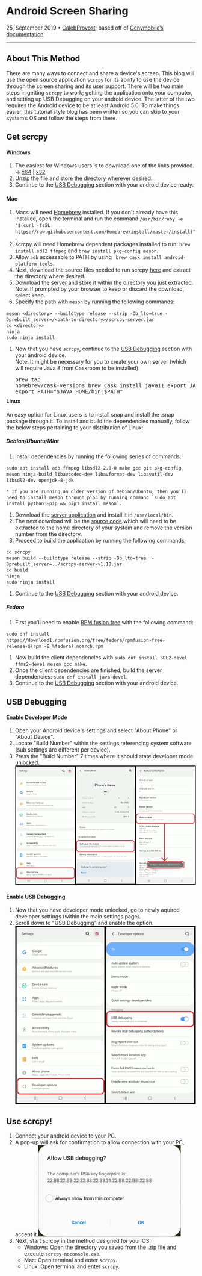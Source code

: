 # Android Screen Sharing

25, September 2019 • [CalebProvost](https://github.com/CalebProvost); based off of [Genymobile’s documentation](https://github.com/Genymobile/scrcpy)

---

## About This Method
There are many ways to connect and share a device's screen. This blog will use the open source application `scrcpy` for its ability to use the device through the screen sharing and its user support. There will be two main steps in getting `scrcpy` to work; getting the application onto your computer, and setting up USB Debugging on your android device. The latter of the two requires the Android device to be at least Android 5.0.
To make things easier, this tutorial style blog has been written so you can skip to your system’s OS and follow the steps from there.

## Get scrcpy
#### Windows
1. The easiest for Windows users is to download one of the links provided. &#8594; [x64](https://github.com/Genymobile/scrcpy/releases/download/v1.10/scrcpy-win64-v1.10.zip) | [x32](https://github.com/Genymobile/scrcpy/releases/download/v1.10/scrcpy-win32-v1.10.zip)
1. Unzip the file and store the directory wherever desired.
1. Continue to the [USB Debugging](20190925-mobilescreenshare.md#USB_Debugging) section with your android device ready.

#### Mac
1. Macs will need [Homebrew](https://brew.sh/) installed. If you don't already have this installed, open the terminal and run the command `/usr/bin/ruby -e "$(curl -fsSL https://raw.githubusercontent.com/Homebrew/install/master/install)"`.
1. scrcpy will need Homebrew dependent packages installed to run: `brew install sdl2 ffmpeg` and `brew install pkg-config meson`.
1. Allow `adb` accessable to PATH by using ` brew cask install android-platform-tools`.
1. Next, download the source files needed to run scrcpy [here](https://github.com/Genymobile/scrcpy/archive/master.zip) and extract the directory where desired.
1. Download the [server](https://github.com/Genymobile/scrcpy/releases/download/v1.10/scrcpy-server-v1.10.jar) and store it within the directory you just extracted. <div class="alert alert-info">Note: If prompted by your browser to keep or discard the download, select keep.<div>
1. Specify the path with `meson` by running the following commands: 
``` 
meson <directory> --buildtype release --strip -Db_lto=true -Dprebuilt_server=/<path-to-directory>/scrcpy-server.jar
cd <directory>
ninja
sudo ninja install
```
1. Now that you have `scrcpy`, continue to the [USB Debugging](20190925-mobilescreenshare.md#USB_Debugging) section with your android device.<div class="alert alert-info">Note: It might be necessary for you to create your own server (which will require Java 8 from Caskroom to be installed):<pre class="md-text" style="margin-bottom: -10px;">brew tap homebrew/cask-versions
brew cask install java11
export JAVA_HOME="$(/usr/libexec/java_home --version 1.11)"
export PATH="$JAVA_HOME/bin:$PATH"</pre></div>


#### Linux
An easy option for Linux users is to install snap and install the .snap package through it.
To install and build the dependencies manually, follow the below steps pertaining to your distribution of Linux:

##### Debian/Ubuntu/Mint
1. Install dependencies by running the following series of commands: 
```
sudo apt install adb ffmpeg libsdl2-2.0-0 make gcc git pkg-config meson ninja-build libavcodec-dev libavformat-dev libavutil-dev libsdl2-dev openjdk-8-jdk
```
    * If you are running an older version of Debian/Ubuntu, then you’ll need to install meson through pip3 by running command `sudo apt install python3-pip && pip3 install meson`.
1. Download the [server application](https://github.com/Genymobile/scrcpy/releases/download/v1.10/scrcpy-server-v1.10.jar) and install it in `/usr/local/bin`.
1. The next download will be the [source code](https://github.com/Genymobile/scrcpy/archive/v1.10.tar.gz) which will need to be extracted to the home directory of your system and remove the version number from the directory.
1. Proceed to build the application by running the following commands:
```
cd scrcpy
meson build --buildtype release --strip -Db_lto=true  -Dprebuilt_server=../scrcpy-server-v1.10.jar
cd build
ninja
sudo ninja install
```
1. Continue to the [USB Debugging](20190925-mobilescreenshare.md#USB_Debugging) section with your android device.

##### Fedora
1. First you’ll need to enable [RPM fusion free](https://rpmfusion.org/) with the following command: 
```
sudo dnf install https://download1.rpmfusion.org/free/fedora/rpmfusion-free-release-$(rpm -E %fedora).noarch.rpm
```
1. Now build the client dependencies with `sudo dnf install SDL2-devel ffms2-devel meson gcc make`.
1. Once the client dependencies are finished, build the server dependencies: `sudo dnf install java-devel`.
1. Continue to the [USB Debugging](20190925-mobilescreenshare.md#USB_Debugging) section with your android device.

## USB Debugging
#### Enable Developer Mode
1. Open your Android device's settings and select "About Phone" or "About Device".
1. Locate "Build Number" within the settings referencing system software (sub settings are different per device).
1. Press the "Build Number" 7 times where it should state developer mode unlocked.
![](images/20190925-Android-Setting.png)

#### Enable USB Debugging
1. Now that you have developer mode unlocked, go to newly aquired developer settings (within the main settings page).
1. Scroll down to "USB Debugging" and enable the option.
![](images/20190925-Android-Debugging.png)

## Use scrcpy!
1. Connect your android device to your PC.
1. A pop-up will ask for confirmation to allow connection with your PC, accept it.![](images/20190925-Android-Allow-Debug.png)
1. Next, start scrcpy in the method designed for your OS:
    * Windows: Open the directory you saved from the .zip file and execute `scrcpy-noconsole.exe`.
    * Mac: Open terminal and enter `scrcpy`.
    * Linux: Open terminal and enter `scrcpy`.
